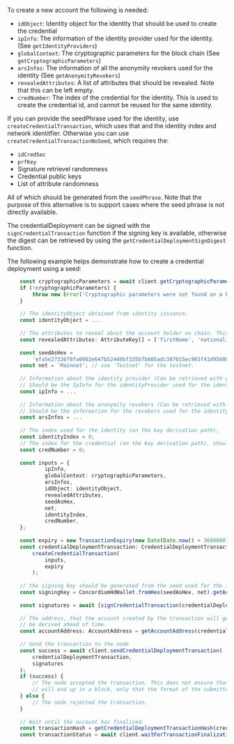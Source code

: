 
To create a new account the following is needed:

- `idObject`:
    Identity object for the identity that should be used to create the
    credential
- `ipInfo`:
    The information of the identity provider used for the identity. (See
    `getIdentityProviders`)
- `globalContext`:
    The cryptographic parameters for the block chain (See
    `getCryptographicParameters`)
- `arsInfos`:
    The information of all the anonymity revokers used for the identity (See
    `getAnonymityRevokers`)
- `revealedAttributes`:
    A list of attributes that should be revealed. Note that this can be
    left empty.
- `credNumber`:
    The index of the credential for the identity. This is used to create
    the credential id, and cannot be reused for the same identity.

If you can provide the seedPhrase used for the identity,
use `createCredentialTransaction`, which uses that and the
identity index and network identitfier.  Otherwise you can use
`createCredentialTransactionNoSeed`, which requires the:

- `idCredSec`
- `prfKey`
- Signature retrievel randomness
- Credential public keys
- List of attribute randomness

All of which should be generated from the `seedPhrase`. Note that the
purpose of this alternative is to support cases where the seed phrase is
not directly available.

The credentialDeployment can be signed with the `signCredentialTransaction`
function if the signing key is available, otherwise the digest can be
retrieved by using the `getCredentialDeploymentSignDigest` function.

The following example helps demonstrate how to create a credential deployment
using a seed:

```ts
    const cryptographicParameters = await client.getCryptographicParameters();
    if (!cryptographicParameters) {
        throw new Error('Cryptographic parameters were not found on a block that has been finalized.');
    }
    
    // The identityObject obtained from identity issuance.
    const identityObject = ...
    
    // The attributes to reveal about the account holder on chain. This can be empty
    const revealedAttributes: AttributeKey[] = ['firstName', 'nationality'];
    
    const seedAsHex = 
        'efa5e27326f8fa0902e647b52449bf335b7b605adc387015ec903f41d95080eb71361cbc7fb78721dcd4f3926a337340aa1406df83332c44c1cdcfe100603860';
    const net = 'Mainnet'; // use 'Testnet' for the testnet.
    
    // Information about the identity provider (Can be retrieved with getIdentityProviders)
    // Should be the IpInfo for the identityProvider used for the identity
    const ipInfo = ...
    
    // Information about the anonymity revokers (Can be retrieved with getAnonymityRevokers)
    // Should be the information for the revokers used for the identity
    const arsInfos = ...
    
    // The index used for the identity (on the key derivation path);
    const identityIndex = 0;
    // The index for the credential (on the key derivation path), should not be reused for the identity.
    const credNumber = 0;
    
    const inputs = {
            ipInfo,
            globalContext: cryptographicParameters,
            arsInfos,
            idObject: identityObject,
            revealedAttributes,
            seedAsHex,
            net,
            identityIndex,
            credNumber,
    };
    
    const expiry = new TransactionExpiry(new Date(Date.now() + 3600000));
    const credentialDeploymentTransaction: CredentialDeploymentTransaction =
        createCredentialTransaction(
            inputs,
            expiry
        );
    
    // the signing key should be generated from the seed used for the identity and credential details
    const signingKey = ConcordiumHdWallet.fromHex(seedAsHex, net).getAccountSigningKey(ipInfo.ipIdentity, identityIndex, credNumber);
    
    const signatures = await [signCredentialTransaction(credentialDeploymentTransaction, signingKey)];
    
    // The address, that the account created by the transaction will get, can
    // be derived ahead of time.
    const accountAddress: AccountAddress = getAccountAddress(credentialDeploymentTransaction.unsignedCdi.credId);
    
    // Send the transaction to the node
    const success = await client.sendCredentialDeploymentTransaction(
        credentialDeploymentTransaction,
        signatures
    );
    if (success) {
        // The node accepted the transaction. This does not ensure that the transaction
        // will end up in a block, only that the format of the submitted transaction was valid.
    } else {
        // The node rejected the transaction.
    }
    
    // Wait until the account has finalized.
    const transactionHash = getCredentialDeploymentTransactionHash(credentialDeploymentTransaction, signatures);
    const transactionStatus = await client.waitForTransactionFinalization(transactionHash);
```
